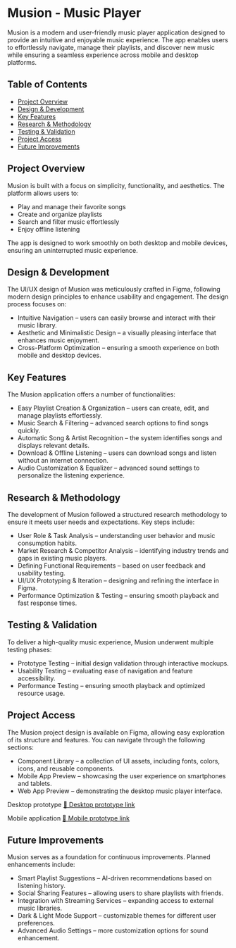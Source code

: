 # Musion - Music Player

Musion is a modern and user-friendly music player application designed to provide an intuitive and enjoyable music experience. The app enables users to effortlessly navigate, manage their playlists, and discover new music while ensuring a seamless experience across mobile and desktop platforms.

## Table of Contents
- [Project Overview](#project-overview)
- [Design & Development](#design--development)
- [Key Features](#key-features)
- [Research & Methodology](#research--methodology)
- [Testing & Validation](#testing--validation)
- [Project Access](#project-access)
- [Future Improvements](#future-improvements)

## Project Overview
Musion is built with a focus on simplicity, functionality, and aesthetics. The platform allows users to:
- Play and manage their favorite songs
- Create and organize playlists
- Search and filter music effortlessly
- Enjoy offline listening

The app is designed to work smoothly on both desktop and mobile devices, ensuring an uninterrupted music experience.

## Design & Development
The UI/UX design of Musion was meticulously crafted in Figma, following modern design principles to enhance usability and engagement. The design process focuses on:

- Intuitive Navigation – users can easily browse and interact with their music library.
- Aesthetic and Minimalistic Design – a visually pleasing interface that enhances music enjoyment.
- Cross-Platform Optimization – ensuring a smooth experience on both mobile and desktop devices.

## Key Features
The Musion application offers a number of functionalities:
- Easy Playlist Creation & Organization – users can create, edit, and manage playlists effortlessly.
- Music Search & Filtering – advanced search options to find songs quickly.
- Automatic Song & Artist Recognition – the system identifies songs and displays relevant details.
- Download & Offline Listening – users can download songs and listen without an internet connection.
- Audio Customization & Equalizer – advanced sound settings to personalize the listening experience.

## Research & Methodology
The development of Musion followed a structured research methodology to ensure it meets user needs and expectations. Key steps include:

- User Role & Task Analysis – understanding user behavior and music consumption habits.
- Market Research & Competitor Analysis – identifying industry trends and gaps in existing music players.
- Defining Functional Requirements – based on user feedback and usability testing.
- UI/UX Prototyping & Iteration – designing and refining the interface in Figma.
- Performance Optimization & Testing – ensuring smooth playback and fast response times.

## Testing & Validation
To deliver a high-quality music experience, Musion underwent multiple testing phases:

- Prototype Testing – initial design validation through interactive mockups.
- Usability Testing – evaluating ease of navigation and feature accessibility.
- Performance Testing – ensuring smooth playback and optimized resource usage.


## Project Access
The Musion project design is available on Figma, allowing easy exploration of its structure and features. You can navigate through the following sections:

- Component Library – a collection of UI assets, including fonts, colors, icons, and reusable components.
- Mobile App Preview – showcasing the user experience on smartphones and tablets.
- Web App Preview – demonstrating the desktop music player interface.

Desktop prototype
[🔗 Desktop prototype link](https://www.figma.com/design/HAxltryMQjdD4jJvBHCMpy/NejraRizvi%C4%87_Zadaca4?node-id=0-1&p=f&t=9V2jWnzVV2BLHHsT-0)

Mobile application
[🔗 Mobile prototype link](https://www.figma.com/design/oMF2Az05wglQ1R0gisKdBo/Wireframe?node-id=0-1&p=f&t=ERPZ0MPHLYILgb8H-0)


## Future Improvements
Musion serves as a foundation for continuous improvements. Planned enhancements include:

- Smart Playlist Suggestions – AI-driven recommendations based on listening history.
- Social Sharing Features – allowing users to share playlists with friends.
- Integration with Streaming Services – expanding access to external music libraries.
- Dark & Light Mode Support – customizable themes for different user preferences.
- Advanced Audio Settings – more customization options for sound enhancement.

